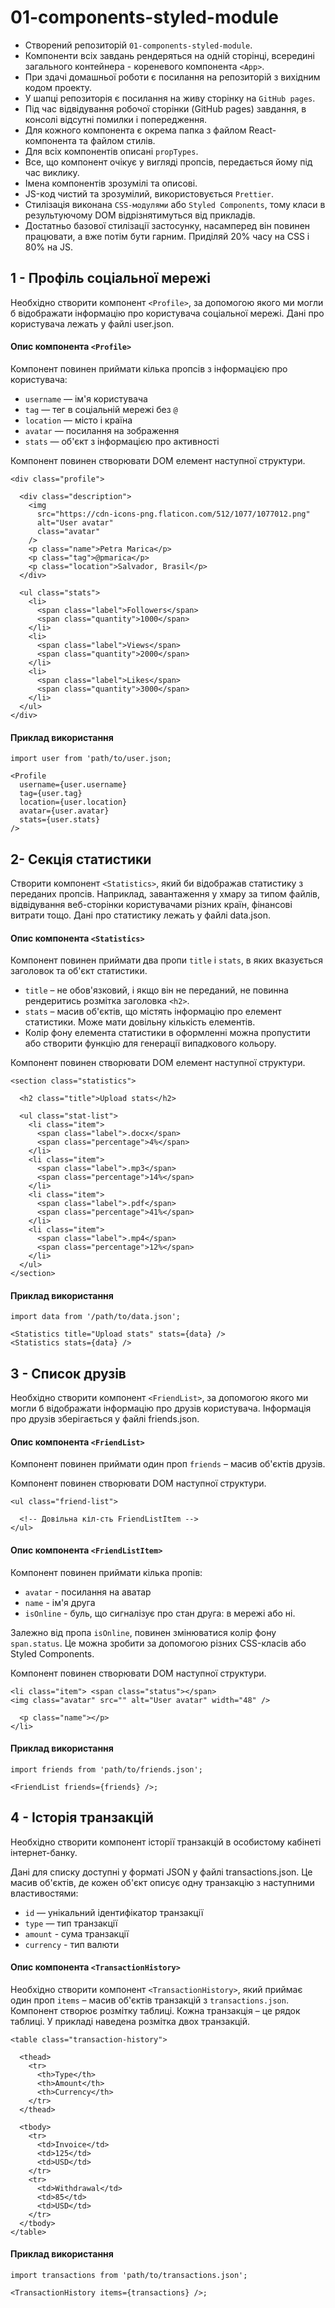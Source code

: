 # 01-components-styled-module

- Створений репозиторій `01-components-styled-module`.
- Компоненти всіх завдань рендеряться на одній сторінці, всередині загального контейнера -
  кореневого компонента `<App>`.
- При здачі домашньої роботи є посилання на репозиторій з вихідним кодом проекту.
- У шапці репозиторія є посилання на живу сторінку на `GitHub pages`.
- Під час відвідування робочої сторінки (GitHub pages) завдання, в консолі відсутні помилки і
  попередження.
- Для кожного компонента є окрема папка з файлом React-компонента та файлом стилів.
- Для всіх компонентів описані `propTypes`.
- Все, що компонент очікує у вигляді пропсів, передається йому під час виклику.
- Імена компонентів зрозумілі та описові.
- JS-код чистий та зрозумілий, використовується `Prettier`.
- Стилізація виконана `CSS-модулями` або `Styled Components`, тому класи в результуючому DOM
  відрізнятимуться від прикладів.
- Достатньо базової стилізації застосунку, насамперед він повинен працювати, а вже потім бути
  гарним. Приділяй 20% часу на CSS і 80% на JS.

## 1 - Профіль соціальної мережі

Необхідно створити компонент `<Profile>`, за допомогою якого ми могли б відображати інформацію про
користувача соціальної мережі. Дані про користувача лежать у файлі user.json.

#### Опис компонента `<Profile>`

Компонент повинен приймати кілька пропсів з інформацією про користувача:

- `username` — ім'я користувача
- `tag` — тег в соціальній мережі без `@`
- `location` — місто і країна
- `avatar` — посилання на зображення
- `stats` — об'єкт з інформацією про активності

Компонент повинен створювати DOM елемент наступної структури.

```
<div class="profile">

  <div class="description">
    <img
      src="https://cdn-icons-png.flaticon.com/512/1077/1077012.png"
      alt="User avatar"
      class="avatar"
    />
    <p class="name">Petra Marica</p>
    <p class="tag">@pmarica</p>
    <p class="location">Salvador, Brasil</p>
  </div>

  <ul class="stats">
    <li>
      <span class="label">Followers</span>
      <span class="quantity">1000</span>
    </li>
    <li>
      <span class="label">Views</span>
      <span class="quantity">2000</span>
    </li>
    <li>
      <span class="label">Likes</span>
      <span class="quantity">3000</span>
    </li>
  </ul>
</div>
```

#### Приклад використання

```
import user from 'path/to/user.json;

<Profile
  username={user.username}
  tag={user.tag}
  location={user.location}
  avatar={user.avatar}
  stats={user.stats}
/>
```

## 2- Секція статистики

Створити компонент `<Statistics>`, який би відображав статистику з переданих пропсів. Наприклад,
завантаження у хмару за типом файлів, відвідування веб-сторінки користувачами різних країн,
фінансові витрати тощо. Дані про статистику лежать у файлі data.json.

#### Опис компонента `<Statistics>`

Компонент повинен приймати два пропи `title` і `stats`, в яких вказується заголовок та об'єкт
статистики.

- `title` – не обов'язковий, і якщо він не переданий, не повинна рендеритись розмітка заголовка
  `<h2>`.
- `stats` – масив об'єктів, що містять інформацію про елемент статистики. Може мати довільну
  кількість елементів.
- Колір фону елемента статистики в оформленні можна пропустити або створити функцію для генерації
  випадкового кольору.

Компонент повинен створювати DOM елемент наступної структури.

```
<section class="statistics">

  <h2 class="title">Upload stats</h2>

  <ul class="stat-list">
    <li class="item">
      <span class="label">.docx</span>
      <span class="percentage">4%</span>
    </li>
    <li class="item">
      <span class="label">.mp3</span>
      <span class="percentage">14%</span>
    </li>
    <li class="item">
      <span class="label">.pdf</span>
      <span class="percentage">41%</span>
    </li>
    <li class="item">
      <span class="label">.mp4</span>
      <span class="percentage">12%</span>
    </li>
  </ul>
</section>
```

#### Приклад використання

```
import data from '/path/to/data.json';

<Statistics title="Upload stats" stats={data} />
<Statistics stats={data} />
```

## 3 - Список друзів

Необхідно створити компонент `<FriendList>`, за допомогою якого ми могли б відображати інформацію
про друзів користувача. Інформація про друзів зберігається у файлі friends.json.

#### Опис компонента `<FriendList>`

Компонент повинен приймати один проп `friends` – масив об'єктів друзів.

Компонент повинен створювати DOM наступної структури.

```
<ul class="friend-list">

  <!-- Довільна кіл-сть FriendListItem -->
</ul>
```

#### Опис компонента `<FriendListItem>`

Компонент повинен приймати кілька пропів:

- `avatar` - посилання на аватар
- `name` - ім'я друга
- `isOnline` - буль, що сигналізує про стан друга: в мережі або ні.

Залежно від пропа `isOnline`, повинен змінюватися колір фону `span.status`. Це можна зробити за
допомогою різних CSS-класів або Styled Components.

Компонент повинен створювати DOM наступної структури.

```
<li class="item"> <span class="status"></span>
<img class="avatar" src="" alt="User avatar" width="48" />

  <p class="name"></p>
</li>
```

#### Приклад використання

```
import friends from 'path/to/friends.json';

<FriendList friends={friends} />;
```

## 4 - Історія транзакцій

Необхідно створити компонент історії транзакцій в особистому кабінеті інтернет-банку.

Дані для списку доступні у форматі JSON у файлі transactions.json. Це масив об'єктів, де кожен
об'єкт описує одну транзакцію з наступними властивостями:

- `id` — унікальний ідентифікатор транзакції
- `type` — тип транзакції
- `amount` - сума транзакції
- `currency` - тип валюти

#### Опис компонента `<TransactionHistory>`

Необхідно створити компонент `<TransactionHistory>`, який приймає один проп `items` – масив об'єктів
транзакцій з `transactions.json`. Компонент створює розмітку таблиці. Кожна транзакція – це рядок
таблиці. У прикладі наведена розмітка двох транзакцій.

```
<table class="transaction-history">

  <thead>
    <tr>
      <th>Type</th>
      <th>Amount</th>
      <th>Currency</th>
    </tr>
  </thead>

  <tbody>
    <tr>
      <td>Invoice</td>
      <td>125</td>
      <td>USD</td>
    </tr>
    <tr>
      <td>Withdrawal</td>
      <td>85</td>
      <td>USD</td>
    </tr>
  </tbody>
</table>
```

#### Приклад використання

```
import transactions from 'path/to/transactions.json';

<TransactionHistory items={transactions} />;
```
